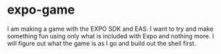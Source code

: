 # expo-game

I am making a game with the EXPO SDK and EAS.  I want to try and make something fun using only what is included with Expo and nothing more. I will figure out what the game is as I go and build out the shell first. 
